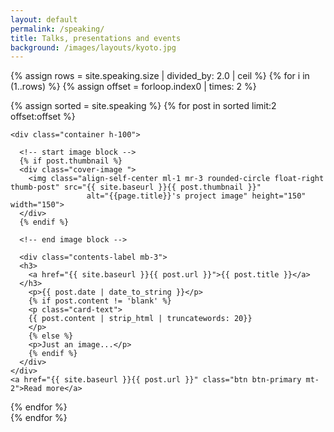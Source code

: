 ```yaml
---
layout: default
permalink: /speaking/
title: Talks, presentations and events
background: /images/layouts/kyoto.jpg
---
```


{% assign rows = site.speaking.size | divided_by: 2.0 | ceil %}
{% for i in (1..rows) %}
  {% assign offset = forloop.index0 | times: 2 %}
  <div class="row">
  {% assign sorted = site.speaking  %}
  {% for post in sorted limit:2 offset:offset %}
  <div class="col-md-6 mb-3">
    <div class="card card-body h-100
    intro-card ">

    <div class="container h-100">

      <!-- start image block -->
      {% if post.thumbnail %}
      <div class="cover-image ">
        <img class="align-self-center ml-1 mr-3 rounded-circle float-right thumb-post" src="{{ site.baseurl }}{{ post.thumbnail }}"
                     alt="{{page.title}}'s project image" height="150" width="150">
      </div>
      {% endif %}

      <!-- end image block -->

      <div class="contents-label mb-3">
      <h3>
        <a href="{{ site.baseurl }}{{ post.url }}">{{ post.title }}</a>
      </h3>
        <p>{{ post.date | date_to_string }}</p>
        {% if post.content != 'blank' %}
        <p class="card-text">
        {{ post.content | strip_html | truncatewords: 20}}
        </p>
        {% else %}
        <p>Just an image...</p>
        {% endif %}
      </div>
    </div>
    <a href="{{ site.baseurl }}{{ post.url }}" class="btn btn-primary mt-2">Read more</a>
  </div>

  </div>
  {% endfor %}
  </div>
  {% endfor %}
